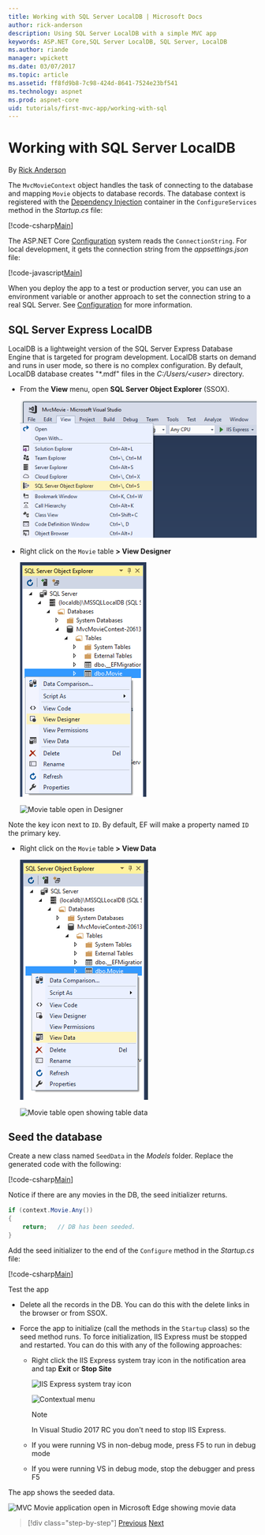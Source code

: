 ```yaml
---
title: Working with SQL Server LocalDB | Microsoft Docs
author: rick-anderson
description: Using SQL Server LocalDB with a simple MVC app
keywords: ASP.NET Core,SQL Server LocalDB, SQL Server, LocalDB 
ms.author: riande
manager: wpickett
ms.date: 03/07/2017
ms.topic: article
ms.assetid: ff8fd9b8-7c98-424d-8641-7524e23bf541
ms.technology: aspnet
ms.prod: aspnet-core
uid: tutorials/first-mvc-app/working-with-sql
---
```

# Working with SQL Server LocalDB

By [Rick Anderson](https://twitter.com/RickAndMSFT)

The `MvcMovieContext` object handles the task of connecting to the database and mapping `Movie` objects to database records. The database context is registered with the [Dependency Injection](xref:fundamentals/dependency-injection) container in the `ConfigureServices` method in the *Startup.cs* file:

[!code-csharp[Main](start-mvc/sample/MvcMovie/Startup.cs?name=snippet_cs&highlight=6-8)]

The ASP.NET Core [Configuration](xref:fundamentals/configuration) system reads the `ConnectionString`. For local development, it gets the connection string from the *appsettings.json* file:

[!code-javascript[Main](start-mvc/sample/MvcMovie/appsettings.json?highlight=3&range=8-10)]

When you deploy the app to a test or production server, you can use an environment variable or another approach to set the connection string to a real SQL Server. See [Configuration](xref:fundamentals/configuration) for more information.

## SQL Server Express LocalDB

LocalDB is a lightweight version of the SQL Server Express Database Engine that is targeted for program development. LocalDB starts on demand and runs in user mode, so there is no complex configuration. By default, LocalDB database creates "\*.mdf" files in the *C:/Users/\<user\>* directory.

* From the **View** menu, open **SQL Server Object Explorer** (SSOX).

  ![View menu](working-with-sql/_static/ssox.png)

* Right click on the `Movie` table **> View Designer**

  ![Contextual menu open on Movie table](working-with-sql/_static/design.png)

  ![Movie table open in Designer](working-with-sql/_static/dv.png)

Note the key icon next to `ID`. By default, EF will make a property named `ID` the primary key.

* Right click on the `Movie` table **> View Data**

  ![Contextual menu open on Movie table](working-with-sql/_static/ssox2.png)

  ![Movie table open showing table data](working-with-sql/_static/vd22.png)

## Seed the database

Create a new class named `SeedData` in the *Models* folder. Replace the generated code with the following:

[!code-csharp[Main](start-mvc/sample/MvcMovie/Models/SeedData.cs?name=snippet_1)]

Notice if there are any movies in the DB, the seed initializer returns.

```csharp
if (context.Movie.Any())
{
    return;   // DB has been seeded.
}
```

Add the seed initializer to the end of the `Configure` method in the *Startup.cs* file:

[!code-csharp[Main](start-mvc/sample/MvcMovie/Startup.cs?highlight=9&name=snippet_seed)]

Test the app

* Delete all the records in the DB. You can do this with the delete links in the browser or from SSOX.
* Force the app to initialize (call the methods in the `Startup` class) so the seed method runs. To force initialization, IIS Express must be stopped and restarted. You can do this with any of the following approaches:

  * Right click the IIS Express system tray icon in the notification area and tap **Exit** or **Stop Site**

    ![IIS Express system tray icon](working-with-sql/_static/iisExIcon.png)

    ![Contextual menu](working-with-sql/_static/stopIIS.png)

    > [!Note]
    > In Visual Studio 2017 RC you don't need to stop IIS Express.

   * If you were running VS in non-debug mode, press F5 to run in debug mode
   * If you were running VS in debug mode, stop the debugger and press F5
   
The app shows the seeded data.

![MVC Movie application open in Microsoft Edge showing movie data](working-with-sql/_static/m55.png)

>[!div class="step-by-step"]
[Previous](adding-model.md)
[Next](controller-methods-views.md)  
